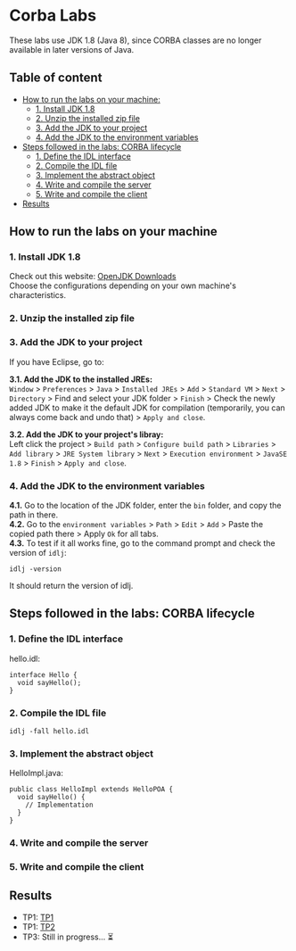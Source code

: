 # Corba Labs

These labs use JDK 1.8 (Java 8), since CORBA classes are no longer available in later versions of Java.

## Table of content

- [How to run the labs on your machine:](#how-to-run-the-labs-on-your-machine)
    - [1. Install JDK 1.8](#1-install-jdk-18)
    - [2. Unzip the installed zip file](#2-unzip-the-installed-zip-file)
    - [3. Add the JDK to your project](#3-add-the-jdk-to-your-project)
    - [4. Add the JDK to the environment variables](#4-add-the-jdk-to-the-environment-variables)
- [Steps followed in the labs: CORBA lifecycle](#steps-followed-in-the-labs-corba-lifecycle)
    - [1. Define the IDL interface](#1-define-the-idl-interface)
    - [2. Compile the IDL file](#2-compile-the-idl-file)
    - [3. Implement the abstract object](#3-implement-the-abstract-object)
    - [4. Write and compile the server](#4-write-and-compile-the-server)
    - [5. Write and compile the client](#5-write-and-compile-the-client)
 - [Results](#results)

## How to run the labs on your machine
### 1. Install JDK 1.8

Check out this website: [OpenJDK Downloads](https://www.openlogic.com/openjdk-downloads?field_java_parent_version_target_id=416&field_operating_system_target_id=436&field_architecture_target_id=391&field_java_package_target_id=396) <br />
Choose the configurations depending on your own machine's characteristics.

### 2. Unzip the installed zip file

### 3. Add the JDK to your project

If you have Eclipse, go to: <br />

**3.1. Add the JDK to the installed JREs:** <br />
`Window` > `Preferences` > `Java` > `Installed JREs` > `Add` > `Standard VM` > `Next` > `Directory` > Find and select your JDK folder > `Finish` > Check the newly added JDK to make it the default JDK for compilation (temporarily, you can always come back and undo that) > `Apply and close`.

**3.2. Add the JDK to your project's libray:** <br />
Left click the project > `Build path` > `Configure build path` > `Libraries` > `Add library` > `JRE System library` > `Next` > `Execution environment` > `JavaSE 1.8` > `Finish` > `Apply and close`.

### 4. Add the JDK to the environment variables

**4.1.** Go to the location of the JDK folder, enter the `bin` folder, and copy the path in there. <br />
**4.2.** Go to the `environment variables` > `Path` > `Edit` > `Add` > Paste the copied path there > Apply `Ok` for all tabs. <br />
**4.3.** To test if it all works fine, go to the command prompt and check the version of `idlj`:
```
idlj -version
```
It should return the version of idlj.

## Steps followed in the labs: CORBA lifecycle

### 1. Define the IDL interface
hello.idl:
```
interface Hello {
  void sayHello();
}
```

### 2. Compile the IDL file
```
idlj -fall hello.idl
```

### 3. Implement the abstract object
HelloImpl.java:
```
public class HelloImpl extends HelloPOA {
  void sayHello() {
    // Implementation
  }
}
```

### 4. Write and compile the server 

### 5. Write and compile the client

## Results
- TP1: [TP1](TP1-Corba/)
- TP1: [TP2](TP2-Corba/)
- TP3: Still in progress... :hourglass_flowing_sand:

